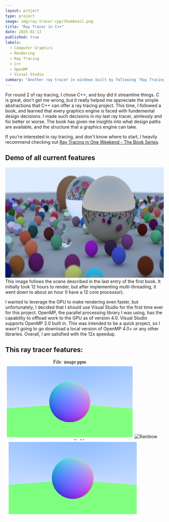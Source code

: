 ```yaml
---
layout: project
type: project
image: img/ray-tracer-cpp/thumbnail.png
title: "Ray Tracer in C++"
date: 2025-02-13
published: true
labels:
  - Computer Graphics
  - Rendering
  - Ray Tracing
  - C++
  - OpenMP
  - Visual Studio
summary: "Another ray tracer in windows built by following 'Ray Tracing in One Weekend.'"
---
```


For round 2 of ray tracing, I chose C++, and boy did it streamline things. C is great, don't get me wrong, but it really helped me appreciate the simple abstractions that C++ can offer a ray tracing project. This time, I followed a book, and learned that every graphics engine is faced with fundemental design decisions. I made such decisions in my last ray tracer, aimlessly and for better or worse. The book has given me insights into what design paths are available, and the structure that a graphics engine can take.

If you're interested in ray tracing, and don't know where to start, I heavily recommend checking out [Ray Tracing in One Weekend - The Book Series](https://raytracing.github.io/).

## Demo of all current features
<img class="border" src="../img/ray-tracer-cpp/final-demo.png" height="350px" alt="Final-demo">
This image follows the scene described in the last entry of the first book. It initially took 12 hours to render, but after implementing multi-threading, it went down to about an hour (I have a 12 core processor).

I wanted to leverage the GPU to make rendering even faster, but unfortunately, I decided that I should use Visual Studio for the first time ever for this project. OpenMP, the parallel processing library I was using, has the capability to offload work to the GPU as of version 4.0. Visual Studio supports OpenMP 2.0 built in. This was intended to be a quick project, so I wasn't going to go download a local version of OpenMP 4.0+ or any other libraries. Overall, I am satisfied with the 12x speedup.

This ray tracer features:
- 
<div>
  <span>
    <img class="border" src="../img/ray-tracer-cpp/rainbow.png" height="250px" alt="Rainbow">
  </span
  <span>
    <img class="border" src="../img/ray-tracer-cpp/.png" height="250px" alt="Rainbow">
  </span>
  <span>
    <img class="border" src="../img/ray-tracer-cpp/rainbow2.png" height="250px" alt="PPM Viewer">
  </span>
</div>
